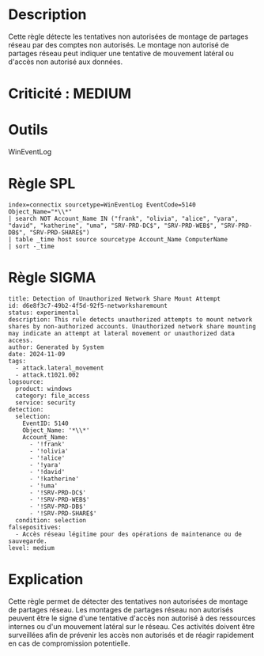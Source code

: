 # Description

Cette règle détecte les tentatives non autorisées de montage de partages réseau par des comptes non autorisés. Le montage non autorisé de partages réseau peut indiquer une tentative de mouvement latéral ou d'accès non autorisé aux données.

# Criticité : **MEDIUM**

# Outils

WinEventLog

# Règle SPL

```
index=connectix sourcetype=WinEventLog EventCode=5140 Object_Name="*\\*"
| search NOT Account_Name IN ("frank", "olivia", "alice", "yara", "david", "katherine", "uma", "SRV-PRD-DC$", "SRV-PRD-WEB$", "SRV-PRD-DB$", "SRV-PRD-SHARE$")
| table _time host source sourcetype Account_Name ComputerName
| sort -_time
```

# Règle SIGMA

```
title: Detection of Unauthorized Network Share Mount Attempt
id: d6e8f3c7-49b2-4f5d-92f5-networksharemount
status: experimental
description: This rule detects unauthorized attempts to mount network shares by non-authorized accounts. Unauthorized network share mounting may indicate an attempt at lateral movement or unauthorized data access.
author: Generated by System
date: 2024-11-09
tags:
  - attack.lateral_movement
  - attack.t1021.002
logsource:
  product: windows
  category: file_access
  service: security
detection:
  selection:
    EventID: 5140
    Object_Name: '*\\*'
    Account_Name:
      - '!frank'
      - '!olivia'
      - '!alice'
      - '!yara'
      - '!david'
      - '!katherine'
      - '!uma'
      - '!SRV-PRD-DC$'
      - '!SRV-PRD-WEB$'
      - '!SRV-PRD-DB$'
      - '!SRV-PRD-SHARE$'
  condition: selection
falsepositives:
  - Accès réseau légitime pour des opérations de maintenance ou de sauvegarde.
level: medium
```

# Explication

Cette règle permet de détecter des tentatives non autorisées de montage de partages réseau. Les montages de partages réseau non autorisés peuvent être le signe d'une tentative d'accès non autorisé à des ressources internes ou d'un mouvement latéral sur le réseau. Ces activités doivent être surveillées afin de prévenir les accès non autorisés et de réagir rapidement en cas de compromission potentielle.
